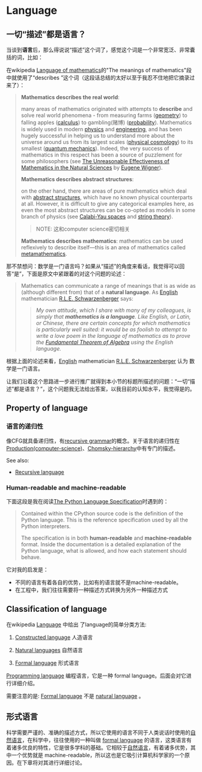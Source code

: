 # Language



## 一切“描述”都是语言？

当谈到**语言**后，那么得说说“描述”这个词了，感觉这个词是一个非常宽泛、非常囊括的词，比如：

在wikipedia [Language of mathematics](https://en.wikipedia.org/wiki/Language_of_mathematics)的"The meanings of mathematics"段中就使用了“describes ”这个词（这段话总结的太好以至于我忍不住地把它摘录过来了）：

> **Mathematics describes the real world**: 
>
> many areas of mathematics originated with attempts to **describe** and solve real world phenomena - from measuring farms ([geometry](https://en.wikipedia.org/wiki/Geometry)) to falling apples ([calculus](https://en.wikipedia.org/wiki/Calculus)) to gambling(赌博) ([probability](https://en.wikipedia.org/wiki/Probability)). Mathematics is widely used in modern [physics](https://en.wikipedia.org/wiki/Mathematical_physics) and [engineering](https://en.wikipedia.org/wiki/Engineering), and has been hugely successful in helping us to understand more about the universe around us from its largest scales ([physical cosmology](https://en.wikipedia.org/wiki/Physical_cosmology)) to its smallest ([quantum mechanics](https://en.wikipedia.org/wiki/Quantum_mechanics)). Indeed, the very success of mathematics in this respect has been a source of puzzlement for some philosophers (see [The Unreasonable Effectiveness of Mathematics in the Natural Sciences](https://en.wikipedia.org/wiki/The_Unreasonable_Effectiveness_of_Mathematics_in_the_Natural_Sciences) by [Eugene Wigner](https://en.wikipedia.org/wiki/Eugene_Wigner)).
>
> **Mathematics describes abstract structures**: 
>
> on the other hand, there are areas of pure mathematics which deal with [abstract structures](https://en.wikipedia.org/wiki/Abstract_structure), which have no known physical counterparts at all. However, it is difficult to give any categorical examples here, as even the most abstract structures can be co-opted as models in some branch of physics (see [Calabi-Yau spaces](https://en.wikipedia.org/wiki/Calabi-Yau_spaces) and [string theory](https://en.wikipedia.org/wiki/String_theory)).
>
> > NOTE: 这和computer science密切相关
>
> **Mathematics describes mathematics**: mathematics can be used reflexively to describe itself—this is an area of mathematics called [metamathematics](https://en.wikipedia.org/wiki/Metamathematics).



那不禁想问：数学是一门语言吗？如果从“描述”的角度来看话，我觉得可以回答“是”，下面是原文中紧跟着的对这个问题的论述：

> Mathematics can communicate a range of meanings that is as wide as (although different from) that of a **natural language**. As [English](https://en.wikipedia.org/wiki/England) mathematician [R.L.E. Schwarzenberger](https://en.wikipedia.org/wiki/Rolph_Ludwig_Edward_Schwarzenberger) says:
>
> > *My own attitude, which I share with many of my colleagues, is simply that **mathematics is a language**. Like English, or Latin, or Chinese, there are certain concepts for which mathematics is particularly well suited: it would be as foolish to attempt to write a love poem in the language of mathematics as to prove the [Fundamental Theorem of Algebra](https://en.wikipedia.org/wiki/Fundamental_Theorem_of_Algebra) using the English language.*

根据上面的论述来看，[English](https://en.wikipedia.org/wiki/England) mathematician [R.L.E. Schwarzenberger](https://en.wikipedia.org/wiki/Rolph_Ludwig_Edward_Schwarzenberger) 认为 数学是一门语言。



让我们沿着这个思路进一步进行推广就得到本小节的标题所描述的问题：“一切“描述”都是语言？”，这个问题我无法给出答案，以我目前的认知水平，我觉得是的。





## Property of language

### 语言的递归性

像CFG就具备递归性，有[recursive grammar](https://en.wikipedia.org/wiki/Recursive_grammar)的概念。关于语言的递归性在[Production(computer-science)](./Formal-grammar/wikipedia-Production(computer-science).md)、[Chomsky-hierarchy](./Formal-grammar/Chomsky-hierarchy/wikipedia-Chomsky-hierarchy.md)中有专门的描述。

See also:

- [Recursive language](https://en.wikipedia.org/wiki/Recursive_language)

### Human-readable and machine-readable 

下面这段是我在阅读[The Python Language Specification](https://realpython.com/cpython-source-code-guide/#the-python-language-specification)时遇到的：

> Contained within the CPython source code is the definition of the Python language. This is the reference specification used by all the Python interpreters.
>
> The specification is in both **human-readable** and **machine-readable** format. Inside the documentation is a detailed explanation of the Python language, what is allowed, and how each statement should behave.

它对我的启发是：

- 不同的语言有着各自的优势，比如有的语言就不是machine-readable。
- 在工程中，我们往往需要将一种描述方式转换为另外一种描述方式





## Classification of language

在wikipedia [Language](https://en.wikipedia.org/wiki/Language) 中给出 了language的简单分类方法: 

1) [Constructed language](https://en.wikipedia.org/wiki/Constructed_language) 人造语言

2) [Natural languages](https://en.wikipedia.org/wiki/Natural_language) 自然语言

3) [Formal language](https://en.wikipedia.org/wiki/Formal_language) 形式语言

[Programming language](https://en.wikipedia.org/wiki/Programming_language) 编程语言，它是一种 formal language。后面会对它进行详细介绍。

需要注意的是: [Formal language](https://en.wikipedia.org/wiki/Formal_language) 不是 [natural language](https://en.wikipedia.org/wiki/Natural_language) 。



## 形式语言

科学需要严谨的、准确的描述方式，所以它使用的语言不同于人类说话时使用的[自然语言](https://en.wikipedia.org/wiki/Natural_language)，在科学中，往往使用的一种叫做 [formal language](https://en.wikipedia.org/wiki/Well-formed_formula) 的语言，这类语言有着诸多优良的特性，它是很多学科的基础。它相较于[自然语言](https://en.wikipedia.org/wiki/Natural_language)，有着诸多优势，其中一个优势就是 machine-readable，所以这也是它吸引计算机科学家的一个原因。在下章将对其进行详细讨论。
